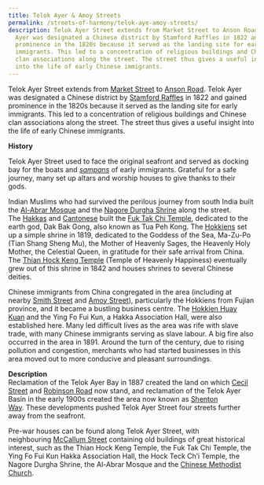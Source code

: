 ```yaml
---
title: Telok Ayer & Amoy Streets
permalink: /streets-of-harmony/telok-aye-amoy-streets/
description: Telok Ayer Street extends from Market Street to Anson Road. Telok
  Ayer was designated a Chinese district by Stamford Raffles in 1822 and gained
  prominence in the 1820s because it served as the landing site for early
  immigrants. This led to a concentration of religious buildings and Chinese
  clan associations along the street. The street thus gives a useful insight
  into the life of early Chinese immigrants.
---
```

Telok Ayer Street extends from [Market Street](https://eresources.nlb.gov.sg/infopedia/articles/SIP_351_2005-01-11.html) to [Anson Road](https://eresources.nlb.gov.sg/infopedia/articles/SIP_348_2004-12-17.htm). Telok Ayer was designated a Chinese district by [Stamford Raffles](https://eresources.nlb.gov.sg/infopedia/articles/SIP_715_2004-12-15.html) in 1822 and gained prominence in the 1820s because it served as the landing site for early immigrants. This led to a concentration of religious buildings and Chinese clan associations along the street. The street thus gives a useful insight into the life of early Chinese immigrants.

**History**  

Telok Ayer Street used to face the original seafront and served as docking bay for the boats and [_sampans_](https://eresources.nlb.gov.sg/infopedia/articles/SIP_958_2005-01-06.html) of early immigrants. Grateful for a safe journey, many set up altars and worship houses to give thanks to their gods.   
  
Indian Muslims who had survived the perilous journey from south India built the [Al-Abrar Mosque](https://eresources.nlb.gov.sg/infopedia/articles/SIP_519_2004-12-24.html) and the [Nagore Durgha Shrine](https://eresources.nlb.gov.sg/infopedia/articles/SIP_536_2004-12-27.html) along the street. The [Hakkas](https://eresources.nlb.gov.sg/infopedia/articles/SIP_1497_2009-04-09.html) and [Cantonese](https://eresources.nlb.gov.sg/infopedia/articles/SIP_1491_2009-03-25.html) built the [Fuk Tak Chi Temple](https://eresources.nlb.gov.sg/infopedia/articles/SIP_232_2004-12-10.html), dedicated to the earth god, Dak Bak Gong, also known as Tua Peh Kong. The [Hokkiens](https://eresources.nlb.gov.sg/infopedia/articles/SIP_1498_2009-04-09.html) set up a simple shrine in 1819, dedicated to the Goddess of the Sea, Ma-Zu-Po (Tian Shang Sheng Mu), the Mother of Heavenly Sages, the Heavenly Holy Mother, the Celestial Queen, in gratitude for their safe arrival from China. The [Thian Hock Keng Temple](https://eresources.nlb.gov.sg/infopedia/articles/SIP_793_2005-01-10.html) (Temple of Heavenly Happiness) eventually grew out of this shrine in 1842 and houses shrines to several Chinese deities.  
  
Chinese immigrants from China congregated in the area (including at nearby [Smith Street](https://eresources.nlb.gov.sg/infopedia/articles/SIP_681_2005-01-25.html) and [Amoy Street](https://eresources.nlb.gov.sg/infopedia/articles/SIP_347_2004-12-24.html)), particularly the Hokkiens from Fujian province, and it became a bustling business centre. The [Hokkien Huay Kuan](https://eresources.nlb.gov.sg/infopedia/articles/SIP_2016-04-07_163620.html) and the Ying Fo Fui Kun, a Hakka Association Hall, were also established here. Many led difficult lives as the area was rife with slave trade, with many Chinese immigrants serving as slave labour. A big fire also occurred in the area in 1891. Around the turn of the century, due to rising pollution and congestion, merchants who had started businesses in this area moved out to more conducive and pleasant surroundings.  
  
**Description**  
Reclamation of the Telok Ayer Bay in 1887 created the land on which [Cecil Street](https://eresources.nlb.gov.sg/infopedia/articles/SIP_1435_2009-12-10.html) and [Robinson Road](https://eresources.nlb.gov.sg/infopedia/articles/SIP_179_2005-01-19.html) now stand, and reclamation of the Telok Ayer Basin in the early 1900s created the area now known as [Shenton Way](https://eresources.nlb.gov.sg/infopedia/articles/SIP_726_2005-01-25.html). These developments pushed Telok Ayer Street four streets further away from the seafront.  
  
Pre-war houses can be found along Telok Ayer Street, with neighbouring [McCallum Street](https://eresources.nlb.gov.sg/infopedia/articles/SIP_979_2005-09-02.html) containing old buildings of great historical interest, such as the Thian Hock Keng Temple, the Fuk Tak Chi Temple, the Ying Fo Fui Kun Hakka Association Hall, the Hock Teck Ch’i Temple, the Nagore Durgha Shrine, the Al-Abrar Mosque and the [Chinese Methodist Church](https://eresources.nlb.gov.sg/infopedia/articles/SIP_1377_2009-11-26.html).